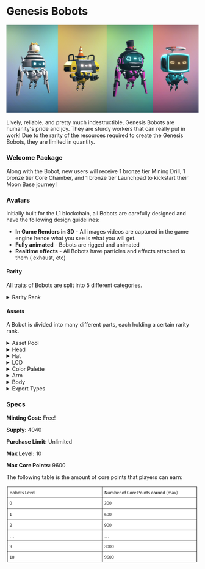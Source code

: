 # Genesis Bobots

![](../../.gitbook/assets/banner.jpg)

Lively, reliable, and pretty much indestructible, Genesis Bobots are humanity's pride and joy. They are sturdy workers that can really put in work! Due to the rarity of the resources required to create the Genesis Bobots, they are limited in quantity.&#x20;

### Welcome Package

Along with the Bobot, new users will receive 1 bronze tier Mining Drill, 1 bronze tier Core Chamber, and 1 bronze tier Launchpad to kickstart their Moon Base journey!&#x20;

### Avatars

Initially built for the L1 blockchain, all Bobots are carefully designed and have the following design guidelines:&#x20;

* **In Game Renders in 3D** - All images videos are captured in the game engine hence what you see is what you will get.
* **Fully animated** - Bobots are rigged and animated
* **Realtime effects** - All Bobots have particles and effects attached to them ( exhaust, etc)

#### Rarity

All traits of Bobots are split into 5 different categories.

<details>

<summary>Rarity Rank</summary>

* Common&#x20;
* Uncommon&#x20;
* Rare&#x20;
* Ultra rare&#x20;
* Legendary

</details>

#### Assets

A Bobot is divided into many different parts, each holding a certain rarity rank.

<details>

<summary>Asset Pool</summary>

* 10 Head Models&#x20;
* 20+ Hat Models&#x20;
* 5 Arm Models&#x20;
* 5 Leg Models&#x20;
* 10+ LCD Textures&#x20;
* 30+ Colour Palettes

Asset pool is still being refined at this moment.

</details>

<details>

<summary>Head</summary>



</details>

<details>

<summary>Hat</summary>



</details>

<details>

<summary>LCD</summary>



</details>

<details>

<summary>Color Palette</summary>



</details>

<details>

<summary>Arm</summary>



</details>

<details>

<summary>Body</summary>



</details>

<details>

<summary>Export Types</summary>

For the metadata, the Bobots will be captured in jpg, gif and mp4 format.

</details>

### Specs

**Minting Cost:** Free!

**Supply:** 4040

**Purchase Limit:** Unlimited

**Max Level:** 10

**Max Core Points:** 9600

The following table is the amount of core points that players can earn:

![](<../../.gitbook/assets/image (8).png>)
